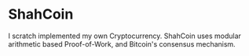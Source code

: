 # ShahCoin
I scratch implemented my own Cryptocurrency. ShahCoin uses modular arithmetic based Proof-of-Work, and Bitcoin's consensus mechanism. 
